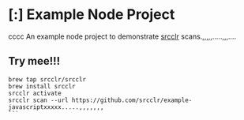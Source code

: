 # [:] Example Node Project
cccc
An example node project to demonstrate [srcclr](https://www.srcclr.com) scans.,,,,,.....,,,....

## Try mee!!!

```````
brew tap srcclr/srcclr
brew install srcclr
srcclr activate
srcclr scan --url https://github.com/srcclr/example-javascriptxxxxx.....,,,,,,,
```
